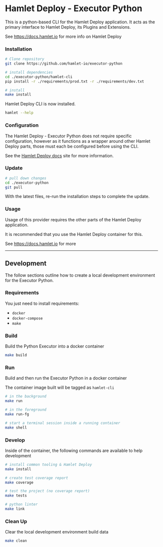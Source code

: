# Hamlet Deploy - Executor Python

This is a python-based CLI for the Hamlet Deploy application. It acts as the primary interface to Hamlet Deploy, its Plugins and Extensions.

See https://docs.hamlet.io for more info on Hamlet Deploy

### Installation

```bash
# Clone repository
git clone https://github.com/hamlet-io/executor-python

# install dependencies
cd ./executor-python/hamlet-cli
pip install -r ./requirements/prod.txt -r ./requirements/dev.txt

# install
make install
```

Hamlet Deploy CLI is now installed.

```bash
hamlet --help
```

### Configuration

The Hamlet Deploy - Executor Python does not require specific configuration, however as it functions as a wrapper around other Hamlet Deploy parts, those must each be configured before using the CLI.

See the [Hamlet Deploy docs](https://docs.hamlet.io/docs/hamletdeploy/software/cli) site for more information.

### Update

```bash
# pull down changes
cd ./executor-python
git pull
```

With the latest files, re-run the installation steps to complete the update.
### Usage

Usage of this provider requires the other parts of the Hamlet Deploy application. 

It is recommended that you use the Hamlet Deploy container for this.

See https://docs.hamlet.io for more

---

## Development

The follow sections outline how to create a local development environment for the Executor Python.
### Requirements
You just need to install requirements:
- ```docker```
- ```docker-compose```
- ```make```

### Build

Build the Python Executor into a docker container

```bash
make build
```
### Run

Build and then run the Executor Python in a docker container

The container image built will be tagged as `hamlet-cli`

```bash
# in the background
make run

# in the foreground
make run-fg

# start a terminal session inside a running container
make shell
```

### Develop

Inside of the container, the following commands are available to help development

```bash
# install common tooling & Hamlet Deploy
make install

# create test coverage report
make coverage

# test the project (no coverage report)
make tests

# python linter
make link
```

### Clean Up

Clear the local development environment build data

```bash
make clean
```
